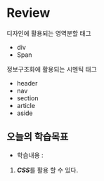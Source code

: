 # Review
디자인에 활용되는 영역분할 태그
- div
- Span

정보구조화에 활용되는 시멘틱 태그
- header
- nav
- section
- article
- aside

## 오늘의 학습목표
- 학습내용 :
1) ***CSS***를 활용 할 수 있다.
